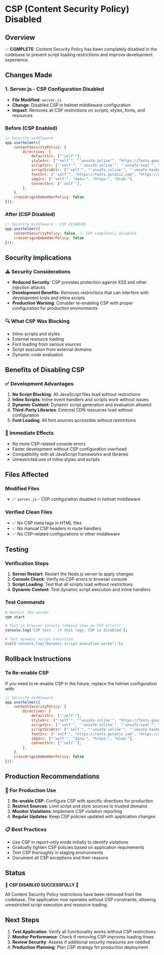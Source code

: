 # CSP (Content Security Policy) Disabled

## Overview
✅ **COMPLETE**: Content Security Policy has been completely disabled in the codebase to prevent script loading restrictions and improve development experience.

## Changes Made

### 1. Server.js - CSP Configuration Disabled
- **File Modified**: `server.js`
- **Change**: Disabled CSP in helmet middleware configuration
- **Impact**: Removes all CSP restrictions on scripts, styles, fonts, and resources

### Before (CSP Enabled)
```javascript
// Security middleware
app.use(helmet({
    contentSecurityPolicy: {
        directives: {
            defaultSrc: ["'self'"],
            styleSrc: ["'self'", "'unsafe-inline'", "https://fonts.googleapis.com"],
            scriptSrc: ["'self'", "'unsafe-inline'", "'unsafe-eval'", "https://cdn.jsdelivr.net"],
            scriptSrcAttr: ["'self'", "'unsafe-inline'", "'unsafe-hashes'"],
            fontSrc: ["'self'", "https://fonts.gstatic.com", "https://applesocial.s3.amazonaws.com"],
            imgSrc: ["'self'", "data:", "https:", "blob:"],
            connectSrc: ["'self'"],
        },
    },
    crossOriginEmbedderPolicy: false
}));
```

### After (CSP Disabled)
```javascript
// Security middleware - CSP DISABLED
app.use(helmet({
    contentSecurityPolicy: false, // CSP completely disabled
    crossOriginEmbedderPolicy: false
}));
```

## Security Implications

### ⚠️ **Security Considerations**
- **Reduced Security**: CSP provides protection against XSS and other injection attacks
- **Development Benefits**: Removes restrictions that can interfere with development tools and inline scripts
- **Production Warning**: Consider re-enabling CSP with proper configuration for production environments

### 🔍 **What CSP Was Blocking**
- Inline scripts and styles
- External resource loading
- Font loading from various sources
- Script execution from external domains
- Dynamic code evaluation

## Benefits of Disabling CSP

### ✅ **Development Advantages**
1. **No Script Blocking**: All JavaScript files load without restrictions
2. **Inline Scripts**: Inline event handlers and scripts work without issues
3. **Dynamic Content**: Dynamic script generation and evaluation allowed
4. **Third-Party Libraries**: External CDN resources load without configuration
5. **Font Loading**: All font sources accessible without restrictions

### 🚀 **Immediate Effects**
- No more CSP-related console errors
- Faster development without CSP configuration overhead
- Compatibility with all JavaScript frameworks and libraries
- Unrestricted use of inline styles and scripts

## Files Affected

### Modified Files
- ✅ `server.js` - CSP configuration disabled in helmet middleware

### Verified Clean Files
- ✅ No CSP meta tags in HTML files
- ✅ No manual CSP headers in route handlers
- ✅ No CSP-related configurations in other middleware

## Testing

### Verification Steps
1. **Server Restart**: Restart the Node.js server to apply changes
2. **Console Check**: Verify no CSP errors in browser console
3. **Script Loading**: Test that all scripts load without restrictions
4. **Dynamic Content**: Test dynamic script execution and inline handlers

### Test Commands
```bash
# Restart the server
npm start

# Test in browser console (should show no CSP errors)
console.log('CSP test - if this logs, CSP is disabled');

# Test dynamic script execution
eval('console.log("Dynamic script execution works")');
```

## Rollback Instructions

### To Re-enable CSP
If you need to re-enable CSP in the future, replace the helmet configuration with:

```javascript
// Security middleware
app.use(helmet({
    contentSecurityPolicy: {
        directives: {
            defaultSrc: ["'self'"],
            styleSrc: ["'self'", "'unsafe-inline'", "https://fonts.googleapis.com"],
            scriptSrc: ["'self'", "'unsafe-inline'", "'unsafe-eval'", "https://cdn.jsdelivr.net"],
            scriptSrcAttr: ["'self'", "'unsafe-inline'", "'unsafe-hashes'"],
            fontSrc: ["'self'", "https://fonts.gstatic.com", "https://applesocial.s3.amazonaws.com"],
            imgSrc: ["'self'", "data:", "https:", "blob:"],
            connectSrc: ["'self'"],
        },
    },
    crossOriginEmbedderPolicy: false
}));
```

## Production Recommendations

### 🔐 **For Production Use**
1. **Re-enable CSP**: Configure CSP with specific directives for production
2. **Restrict Sources**: Limit script and style sources to trusted domains
3. **Monitor Violations**: Implement CSP violation reporting
4. **Regular Updates**: Keep CSP policies updated with application changes

### 📋 **Best Practices**
- Use CSP in report-only mode initially to identify violations
- Gradually tighten CSP policies based on application requirements
- Test CSP thoroughly in staging environments
- Document all CSP exceptions and their reasons

## Status
🎉 **CSP DISABLED SUCCESSFULLY** 🎉

All Content Security Policy restrictions have been removed from the codebase. The application now operates without CSP constraints, allowing unrestricted script execution and resource loading.

## Next Steps
1. **Test Application**: Verify all functionality works without CSP restrictions
2. **Monitor Performance**: Check if removing CSP improves loading times
3. **Review Security**: Assess if additional security measures are needed
4. **Production Planning**: Plan CSP strategy for production deployment
